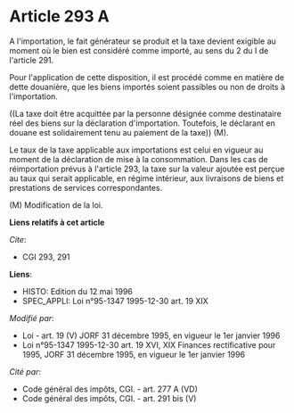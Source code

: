 # Article 293 A

A l'importation, le fait générateur se produit et la taxe devient exigible au moment où le bien est considéré comme importé,
au sens du 2 du I de l'article 291.

Pour l'application de cette disposition, il est procédé comme en matière de dette douanière, que les biens importés soient
passibles ou non de droits à l'importation.

((La taxe doit être acquittée par la personne désignée comme destinataire réel des biens sur la déclaration d'importation.
Toutefois, le déclarant en douane est solidairement tenu au paiement de la taxe)) (M).

Le taux de la taxe applicable aux importations est celui en vigueur au moment de la déclaration de mise à la consommation.
Dans les cas de réimportation prévus à l'article 293, la taxe sur la valeur ajoutée est perçue au taux qui serait applicable,
en régime intérieur, aux livraisons de biens et prestations de services correspondantes.

(M) Modification de la loi.

**Liens relatifs à cet article**

_Cite_:

  - CGI 293, 291

**Liens**:

  - HISTO: Edition du 12 mai 1996
  - SPEC_APPLI: Loi n°95-1347 1995-12-30 art. 19 XIX

_Modifié par_:

  - Loi - art. 19 (V) JORF 31 décembre 1995, en vigueur le 1er janvier 1996
  - Loi n°95-1347 1995-12-30 art. 19 XVI, XIX Finances rectificative pour 1995, JORF 31 décembre 1995, en vigueur le 1er janvier 1996

_Cité par_:

  - Code général des impôts, CGI. - art. 277 A (VD)
  - Code général des impôts, CGI. - art. 291 bis (V)
